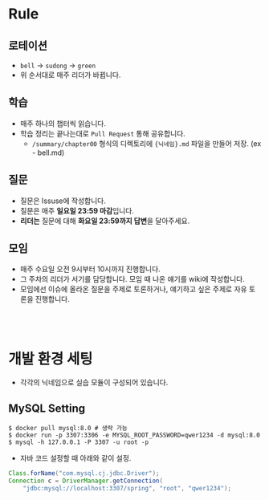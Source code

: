 # Rule

## 로테이션

- `bell` -> `sudong` -> `green`
- 위 순서대로 매주 리더가 바뀝니다.

## 학습

- 매주 하나의 챕터씩 읽습니다.
- 학습 정리는 끝나는대로 `Pull Request` 통해 공유합니다.
    - `/summary/chapter00` 형식의 디렉토리에 `{닉네임}.md` 파일을 만들어 저장. (ex - bell.md)

## 질문

- 질문은 Issuse에 작성합니다.
- 질문은 매주 **일요일 23:59 마감**입니다.
- **리더는** 질문에 대해 **화요일 23:59까지 답변**을 달아주세요.

## 모임

- 매주 수요일 오전 9시부터 10시까지 진행합니다.
- 그 주차의 리더가 서기를 담당합니다. 모임 때 나온 얘기를 wiki에 작성합니다.
- 모임에선 이슈에 올라온 질문을 주제로 토론하거나, 얘기하고 싶은 주제로 자유 토론을 진행합니다.

<br/><br/>

# 개발 환경 세팅

- 각각의 닉네임으로 실습 모듈이 구성되어 있습니다.

## MySQL Setting

```shell
$ docker pull mysql:8.0 # 생략 가능
$ docker run -p 3307:3306 -e MYSQL_ROOT_PASSWORD=qwer1234 -d mysql:8.0
$ mysql -h 127.0.0.1 -P 3307 -u root -p
```

- 자바 코드 설정할 때 아래와 같이 설정.

```java
Class.forName("com.mysql.cj.jdbc.Driver");
Connection c = DriverManager.getConnection(
    "jdbc:mysql://localhost:3307/spring", "root", "qwer1234");
```

